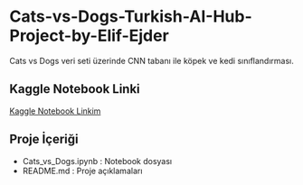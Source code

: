 # Cats-vs-Dogs-Turkish-AI-Hub-Project-by-Elif-Ejder
Cats vs Dogs veri seti üzerinde CNN tabanı ile köpek ve kedi sınıflandırması.
## Kaggle Notebook Linki
[Kaggle Notebook Linkim](https://www.kaggle.com/code/elifejder/cats-vs-dogs-turkish-ai-hub-project-by-elif-ejder/notebookadi)

## Proje İçeriği
- Cats_vs_Dogs.ipynb : Notebook dosyası
- README.md : Proje açıklamaları
